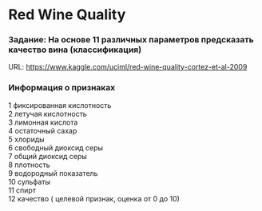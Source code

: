 # Red Wine Quality

### Задание: На основе 11 различных параметров предсказать качество вина (классификация)   
URL: https://www.kaggle.com/uciml/red-wine-quality-cortez-et-al-2009

### Информация о признаках  
1  фиксированная кислотность  
2  летучая кислотность  
3  лимонная кислота  
4  остаточный сахар  
5  хлориды  
6  свободный диоксид серы  
7  общий диоксид серы  
8  плотность  
9  водородный показатель  
10 сульфаты  
11 спирт  
12 качество ( целевой признак, оценка от 0 до 10)  